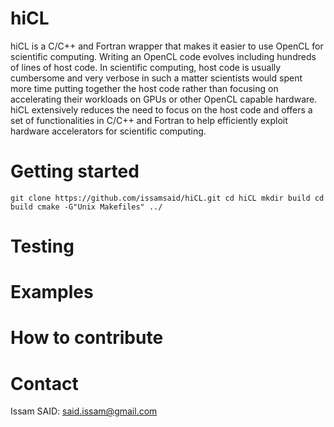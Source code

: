 # hiCL
hiCL is a C/C++ and Fortran wrapper that makes it easier to use OpenCL
for scientific computing. Writing an OpenCL code evolves including hundreds 
of lines of host code. In scientific computing, host code is usually cumbersome
and very verbose in such a matter scientists would spent more time putting 
together the host code rather than focusing on accelerating their workloads
on GPUs or other OpenCL capable hardware.<br/>
hiCL extensively reduces the need to focus on the host code and offers a set
of functionalities in C/C++ and Fortran to help efficiently exploit hardware
accelerators for scientific computing.

# Getting started
`git clone https://github.com/issamsaid/hiCL.git
cd hiCL
mkdir build
cd build
cmake -G"Unix Makefiles" ../`
# Testing

# Examples

# How to contribute

# Contact
Issam SAID: said.issam@gmail.com